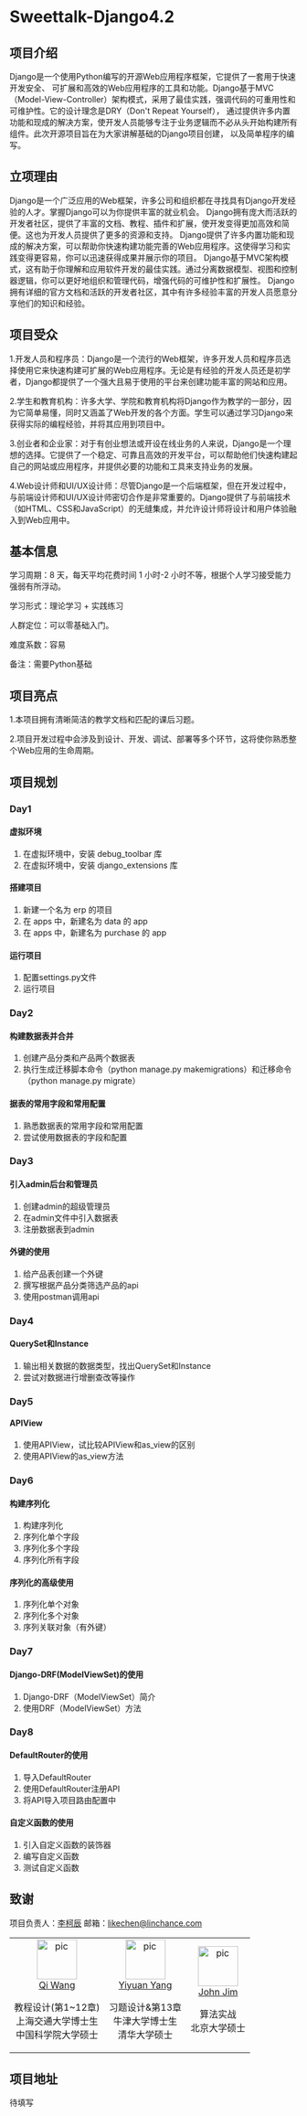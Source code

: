 # Sweettalk-Django4.2

## 项目介绍

Django是一个使用Python编写的开源Web应用程序框架，它提供了一套用于快速开发安全、
可扩展和高效的Web应用程序的工具和功能。Django基于MVC（Model-View-Controller）架构模式，采用了最佳实践，强调代码的可重用性和可维护性。它的设计理念是DRY（Don't Repeat Yourself），
通过提供许多内置功能和现成的解决方案，使开发人员能够专注于业务逻辑而不必从头开始构建所有组件。此次开源项目旨在为大家讲解基础的Django项目创建，
以及简单程序的编写。

## 立项理由

Django是一个广泛应用的Web框架，许多公司和组织都在寻找具有Django开发经验的人才。掌握Django可以为你提供丰富的就业机会。
Django拥有庞大而活跃的开发者社区，提供了丰富的文档、教程、插件和扩展，使开发变得更加高效和简便。这也为开发人员提供了更多的资源和支持。
Django提供了许多内置功能和现成的解决方案，可以帮助你快速构建功能完善的Web应用程序。这使得学习和实践变得更容易，你可以迅速获得成果并展示你的项目。
Django基于MVC架构模式，这有助于你理解和应用软件开发的最佳实践。通过分离数据模型、视图和控制器逻辑，你可以更好地组织和管理代码，增强代码的可维护性和扩展性。
Django拥有详细的官方文档和活跃的开发者社区，其中有许多经验丰富的开发人员愿意分享他们的知识和经验。

## 项目受众

1.开发人员和程序员：Django是一个流行的Web框架，许多开发人员和程序员选择使用它来快速构建可扩展的Web应用程序。无论是有经验的开发人员还是初学者，Django都提供了一个强大且易于使用的平台来创建功能丰富的网站和应用。

2.学生和教育机构：许多大学、学院和教育机构将Django作为教学的一部分，因为它简单易懂，同时又涵盖了Web开发的各个方面。学生可以通过学习Django来获得实际的编程经验，并将其应用到项目中。

3.创业者和企业家：对于有创业想法或开设在线业务的人来说，Django是一个理想的选择。它提供了一个稳定、可靠且高效的开发平台，可以帮助他们快速构建起自己的网站或应用程序，并提供必要的功能和工具来支持业务的发展。

4.Web设计师和UI/UX设计师：尽管Django是一个后端框架，但在开发过程中，与前端设计师和UI/UX设计师密切合作是非常重要的。Django提供了与前端技术（如HTML、CSS和JavaScript）的无缝集成，并允许设计师将设计和用户体验融入到Web应用中。

## 基本信息
学习周期：8 天，每天平均花费时间 1 小时-2 小时不等，根据个人学习接受能力强弱有所浮动。

学习形式：理论学习 + 实践练习

人群定位：可以零基础入门。

难度系数：容易

备注：需要Python基础


## 项目亮点
1.本项目拥有清晰简洁的教学文档和匹配的课后习题。

2.项目开发过程中会涉及到设计、开发、调试、部署等多个环节，这将使你熟悉整个Web应用的生命周期。


## 项目规划

### Day1

#### 虚拟环境

1. 在虚拟环境中，安装 debug_toolbar 库
2. 在虚拟环境中，安装 django_extensions 库

#### 搭建项目

1. 新建一个名为 erp 的项目
2. 在 apps 中，新建名为 data 的 app
3. 在 apps 中，新建名为 purchase 的 app

#### 运行项目

1. 配置settings.py文件
2. 运行项目


### Day2


#### 构建数据表并合并

1. 创建产品分类和产品两个数据表
2. 执行生成迁移脚本命令（python manage.py makemigrations）和迁移命令（python manage.py migrate）


#### 据表的常用字段和常用配置

1. 熟悉数据表的常用字段和常用配置
2. 尝试使用数据表的字段和配置


### Day3


#### 引入admin后台和管理员

1. 创建admin的超级管理员
2. 在admin文件中引入数据表
3. 注册数据表到admin

#### 外键的使用

1. 给产品表创建一个外键
2. 撰写根据产品分类筛选产品的api
3. 使用postman调用api


### Day4

#### QuerySet和Instance

1. 输出相关数据的数据类型，找出QuerySet和Instance
2. 尝试对数据进行增删查改等操作


### Day5


#### APIView

1. 使用APIView，试比较APIView和as_view的区别
2. 使用APIView的as_view方法

### Day6

#### 构建序列化

1. 构建序列化
2. 序列化单个字段
3. 序列化多个字段
4. 序列化所有字段


#### 序列化的高级使用

1. 序列化单个对象
2. 序列化多个对象
3. 序列关联对象（有外键）


### Day7  

#### Django-DRF(ModelViewSet)的使用   

1. Django-DRF（ModelViewSet）简介
2. 使用DRF（ModelViewSet）方法

### Day8  

#### DefaultRouter的使用

1. 导入DefaultRouter
2. 使用DefaultRouter注册API
3. 将API导入项目路由配置中

#### 自定义函数的使用

1. 引入自定义函数的装饰器
2. 编写自定义函数
3. 测试自定义函数  


## 致谢  

项目负责人：[李柯辰](https://github.com/Joe-2002)
邮箱：likechen@linchance.com

<table border="0">
  <tbody>
    <tr align="center" >
      <td>
         <a href="https://github.com/qiwang067"><img width="70" height="70" src="https://github.com/qiwang067.png?s=40" alt="pic"></a><br>
         <a href="https://github.com/qiwang067">Qi Wang</a> 
        <p>教程设计(第1~12章)<br> 上海交通大学博士生<br> 中国科学院大学硕士</p>
      </td>
      <td>
         <a href="https://github.com/yyysjz1997"><img width="70" height="70" src="https://github.com/yyysjz1997.png?s=40" alt="pic"></a><br>
         <a href="https://github.com/yyysjz1997">Yiyuan Yang</a> 
        <p>习题设计&第13章 <br> 牛津大学博士生<br> 清华大学硕士</p>
      </td>
      <td>
         <a href="https://github.com/JohnJim0816"><img width="70" height="70" src="https://github.com/JohnJim0816.png?s=40" alt="pic"></a><br>
         <a href="https://github.com/JohnJim0816">John Jim</a>
         <p>算法实战<br> 北京大学硕士</p>
      </td>
    </tr>
  </tbody>
</table>

## 项目地址  

待填写
